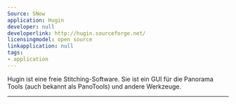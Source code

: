 ```yaml
---
Source: SNow
application: Hugin
developer: null
developerlink: http://hugin.sourceforge.net/
licensingmodel: open source
linkapplication: null
tags:
- application
---
```

Hugin ist eine freie Stitching-Software. Sie ist ein GUI für die Panorama Tools (auch bekannt als PanoTools) und andere Werkzeuge.

---
